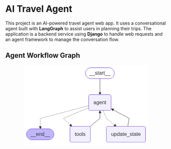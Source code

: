 # AI Travel Agent

This project is an AI-powered travel agent web app. It uses a conversational agent built with **LangGraph** to assist users in planning their trips. The application is a backend service using **Django** to handle web requests and an agent framework to manage the conversation flow.




## Agent Workflow Graph

<p align="center">
  <img src="graph.png" alt="AI Travel Agent Graph">
</p>